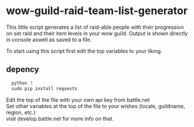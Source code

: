 # wow-guild-raid-team-list-generator
This little script generates a list of raid-able people with their progression on set raid and their item levels in your wow guild.
Output is shown directly in console aswell as saved to a file. 

To start using this script first edit the top variables to your liking.

<h2>depency</h2>

```python
  python 3
  sudo pip install requests
```


</p>
  Edit the top of the file with your own api key from battle.net<br>
  Set other variables at the top of the file to your wishes (locale, guildname, region, etc.)<br>
  visit develop.battle.net for more info on that.<br>
</p>
